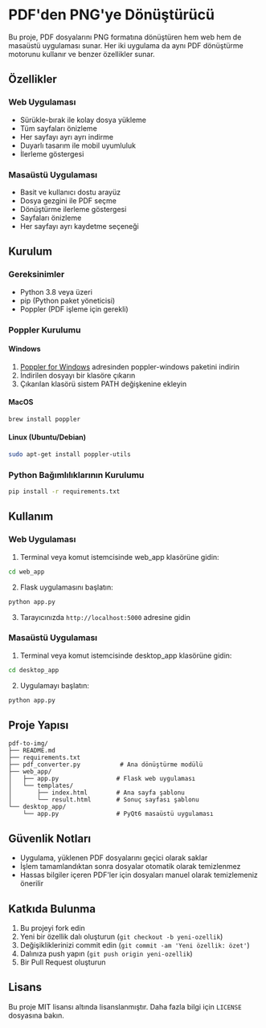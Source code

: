 # PDF'den PNG'ye Dönüştürücü

Bu proje, PDF dosyalarını PNG formatına dönüştüren hem web hem de masaüstü uygulaması sunar. Her iki uygulama da aynı PDF dönüştürme motorunu kullanır ve benzer özellikler sunar.

## Özellikler

### Web Uygulaması
- Sürükle-bırak ile kolay dosya yükleme
- Tüm sayfaları önizleme
- Her sayfayı ayrı ayrı indirme
- Duyarlı tasarım ile mobil uyumluluk
- İlerleme göstergesi

### Masaüstü Uygulaması
- Basit ve kullanıcı dostu arayüz
- Dosya gezgini ile PDF seçme
- Dönüştürme ilerleme göstergesi
- Sayfaları önizleme
- Her sayfayı ayrı kaydetme seçeneği

## Kurulum

### Gereksinimler
- Python 3.8 veya üzeri
- pip (Python paket yöneticisi)
- Poppler (PDF işleme için gerekli)

### Poppler Kurulumu

#### Windows
1. [Poppler for Windows](http://blog.alivate.com.au/poppler-windows/) adresinden poppler-windows paketini indirin
2. İndirilen dosyayı bir klasöre çıkarın
3. Çıkarılan klasörü sistem PATH değişkenine ekleyin

#### MacOS
```bash
brew install poppler
```

#### Linux (Ubuntu/Debian)
```bash
sudo apt-get install poppler-utils
```

### Python Bağımlılıklarının Kurulumu

```bash
pip install -r requirements.txt
```

## Kullanım

### Web Uygulaması

1. Terminal veya komut istemcisinde web_app klasörüne gidin:
```bash
cd web_app
```

2. Flask uygulamasını başlatın:
```bash
python app.py
```

3. Tarayıcınızda `http://localhost:5000` adresine gidin

### Masaüstü Uygulaması

1. Terminal veya komut istemcisinde desktop_app klasörüne gidin:
```bash
cd desktop_app
```

2. Uygulamayı başlatın:
```bash
python app.py
```

## Proje Yapısı

```
pdf-to-img/
├── README.md
├── requirements.txt
├── pdf_converter.py           # Ana dönüştürme modülü
├── web_app/
│   ├── app.py                # Flask web uygulaması
│   └── templates/
│       ├── index.html        # Ana sayfa şablonu
│       └── result.html       # Sonuç sayfası şablonu
└── desktop_app/
    └── app.py                # PyQt6 masaüstü uygulaması
```

## Güvenlik Notları

- Uygulama, yüklenen PDF dosyalarını geçici olarak saklar
- İşlem tamamlandıktan sonra dosyalar otomatik olarak temizlenmez
- Hassas bilgiler içeren PDF'ler için dosyaları manuel olarak temizlemeniz önerilir

## Katkıda Bulunma

1. Bu projeyi fork edin
2. Yeni bir özellik dalı oluşturun (`git checkout -b yeni-ozellik`)
3. Değişikliklerinizi commit edin (`git commit -am 'Yeni özellik: özet'`)
4. Dalınıza push yapın (`git push origin yeni-ozellik`)
5. Bir Pull Request oluşturun

## Lisans

Bu proje MIT lisansı altında lisanslanmıştır. Daha fazla bilgi için `LICENSE` dosyasına bakın.
